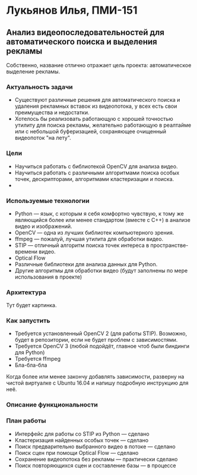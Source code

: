 # Лукьянов Илья, ПМИ-151 #

## Анализ видеопоследовательностей для автоматического поиска и выделения рекламы ##

Собственно, название отлично отражает цель проекта: автоматическое выделение рекламы.

### Актуальность задачи ###

* Существуют различные решения для автоматического поиска и удаления рекламных вставок из видеопотока, у всех есть свои преимущества и недостатки.
* Хотелось бы реализовать работающую с хорошей точностью утилиту для поиска рекламы, желательно работающую в реалтайме или с небольшой буферизацией, сохраняющее очищенный видеопоток "на лету".

### Цели ###

* Научиться работать с библиотекой OpenCV для анализа видео.
* Научиться работать с различными алгоритмами поиска особых точек, дескрипторами, алгоритмами кластеризации и поиска.
* 

### Используемые технологии ###

* Python — язык, с которым я себя комфортно чувствую, к тому же являющийся более или менее стандартом (вместе с C++) в анализе видео и изображений.
* OpenCV — одна из лучших библиотек компьютерного зрения.
* ffmpeg — пожалуй, лучшая утилита для обработки видео.
* STIP — отличный алгоритм поиска точек интереса в пространстве-времени видео. 
* Optical Flow
* Различные библиотеки для анализа данных для Python.
* Другие алгоритмы для обработки видео (будут заполнены по мере использования в проекте)

### Архитектура ###

Тут будет картинка.

### Как запустить ###

* Требуется установленный OpenCV 2 (для работы STIP). Возможно, будет в репозитории, если не будет проблем с зависимостями.
* Требуется OpenCV 3 (любой подойдёт, главное чтоб были биндинги для Python)
* Требуется ffmpeg
* Бла-бла-бла

Когда более или менее закончу добавлять зависимости, разверну на чистой виртуалке с Ubuntu 16.04 и напишу подробную инструкцию для неё.

### Описание функциональности ###



### План работы ###

* Интерфейс для работы со STIP из Python — сделано
* Кластеризация найденных особых точек — сделано
* Поиск предварительно выбранного видео в потоке — сделано
* Поиск сцен при помощи Optical Flow — сделано
* Сохранение видеопотока без рекламы — практически сделано
* Поиск повторяющихся сцен и составление базы — в процессе
